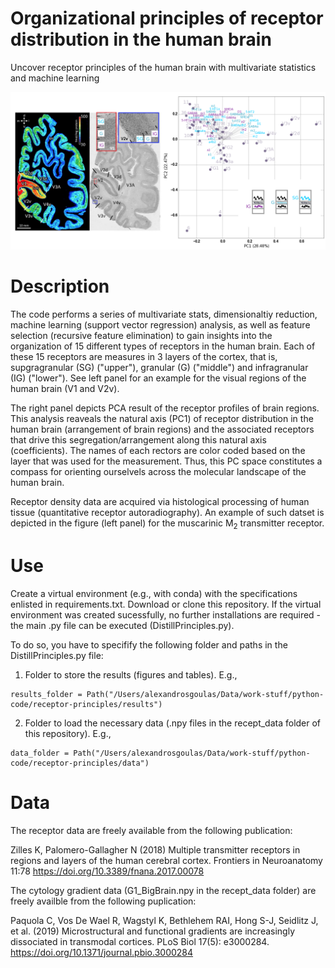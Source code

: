 # Organizational principles of receptor distribution in the human brain
Uncover receptor principles of the human brain with multivariate statistics and machine learning

![Receptors_natural axis](receptors_natural_axis.png)

# Description
The code performs a series of multivariate stats, dimensionaltiy reduction, machine learning (support vector regression) analysis, as well as feature selection (recursive feature elimination) to gain insights into the organization of 15 different types of receptors in the human brain. Each of these 15 receptors are measures in 3 layers of the cortex, that is, supgragranular (SG) ("upper"), granular (G) ("middle") and infragranular (IG) ("lower"). See left panel for an example for the visual regions of the human brain (V1 and V2v).

The right panel depicts PCA result of the receptor profiles of brain regions. This analysis reaveals the natural axis (PC1) of receptor distribution in the human brain (arrangement of brain regions) and the associated receptors that drive this segregation/arrangement along this natural axis (coefficients). The names of each rectors are color coded based on the layer that was used for the measurement. Thus, this PC space constitutes a compass for orienting ourselvels across the molecular landscape of the human brain.

Receptor density data are acquired via histological processing of human tissue (quantitative receptor autoradiography). An example of such datset is depicted in the figure (left panel) for the muscarinic M<sub>2</sub> transmitter receptor.

# Use
Create a virtual environment (e.g., with conda) with the specifications enlisted in requirements.txt. Download or clone this repository. If the virtual environment was created sucessfully, no further installations are required - the main .py file can be executed (DistillPrinciples.py).

To do so, you have to specifify the following folder and paths in the DistillPrinciples.py file:
1. Folder to store the results (figures and tables). E.g., 
```
results_folder = Path("/Users/alexandrosgoulas/Data/work-stuff/python-code/receptor-principles/results")
```
2. Folder to load the necessary data (.npy files in the recept_data folder of this repository). E.g.,
```
data_folder = Path("/Users/alexandrosgoulas/Data/work-stuff/python-code/receptor-principles/data")
```

# Data

The receptor data are freely available from the following publication:

Zilles K, Palomero-Gallagher N (2018) Multiple transmitter receptors in regions and layers of the human cerebral cortex. Frontiers in Neuroanatomy 11:78 https://doi.org/10.3389/fnana.2017.00078

The cytology gradient data (G1_BigBrain.npy in the recept_data folder) are freely availble from the following puplication:

Paquola C, Vos De Wael R, Wagstyl K, Bethlehem RAI, Hong S-J, Seidlitz J, et al. (2019) Microstructural and functional gradients are increasingly dissociated in transmodal cortices. PLoS Biol 17(5): e3000284. https://doi.org/10.1371/journal.pbio.3000284



